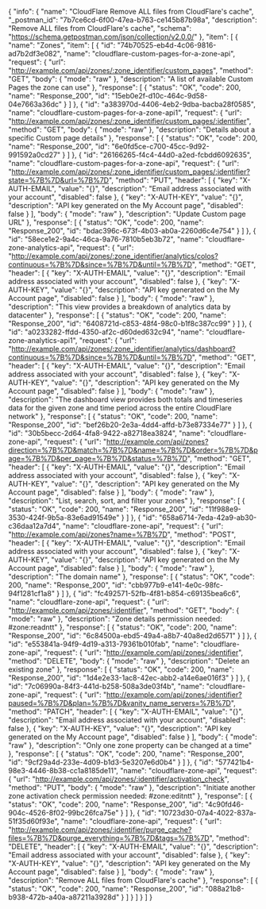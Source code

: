 {
  "info": {
    "name": "CloudFlare Remove ALL files from CloudFlare&#39;s cache",
    "_postman_id": "7b7ce6cd-6f00-47ea-b763-ce145b87b98a",
    "description": "Remove ALL files from CloudFlare&#39;s cache",
    "schema": "https://schema.getpostman.com/json/collection/v2.0.0/"
  },
  "item": [
    {
      "name": "Zones",
      "item": [
        {
          "id": "74b70525-eb4d-4c06-9816-ad7b2df3e082",
          "name": "cloudflare-custom-pages-for-a-zone-api",
          "request": {
            "url": "http://example.com/api/zones/:zone_identifier/custom_pages",
            "method": "GET",
            "body": {
              "mode": "raw"
            },
            "description": "A list of available Custom Pages the zone can use"
          },
          "response": [
            {
              "status": "OK",
              "code": 200,
              "name": "Response_200",
              "id": "15eb0e2f-d10c-464c-9d58-04e7663a36dc"
            }
          ]
        },
        {
          "id": "a383970d-4406-4eb2-9dba-bacba28f0585",
          "name": "cloudflare-custom-pages-for-a-zone-api1",
          "request": {
            "url": "http://example.com/api/zones/:zone_identifier/custom_pages/:identifier",
            "method": "GET",
            "body": {
              "mode": "raw"
            },
            "description": "Details about a specific Custom page details"
          },
          "response": [
            {
              "status": "OK",
              "code": 200,
              "name": "Response_200",
              "id": "6e0fd5ce-c700-45cc-9d92-991592a0cd27"
            }
          ]
        },
        {
          "id": "26166265-f4c4-44d0-a2ed-fcbdd6092635",
          "name": "cloudflare-custom-pages-for-a-zone-api",
          "request": {
            "url": "http://example.com/api/zones/:zone_identifier/custom_pages/:identifier?state=%7B%7D&url=%7B%7D",
            "method": "PUT",
            "header": [
              {
                "key": "X-AUTH-EMAIL",
                "value": "{}",
                "description": "Email address associated with your account",
                "disabled": false
              },
              {
                "key": "X-AUTH-KEY",
                "value": "{}",
                "description": "API key generated on the My Account page",
                "disabled": false
              }
            ],
            "body": {
              "mode": "raw"
            },
            "description": "Update Custom page URL"
          },
          "response": [
            {
              "status": "OK",
              "code": 200,
              "name": "Response_200",
              "id": "bdac396c-673f-4b03-ab0a-2260d6c4e754"
            }
          ]
        },
        {
          "id": "58ece1e2-9a4c-46ca-9a76-7810b5eb3b72",
          "name": "cloudflare-zone-analytics-api",
          "request": {
            "url": "http://example.com/api/zones/:zone_identifier/analytics/colos?continuous=%7B%7D&since=%7B%7D&until=%7B%7D",
            "method": "GET",
            "header": [
              {
                "key": "X-AUTH-EMAIL",
                "value": "{}",
                "description": "Email address associated with your account",
                "disabled": false
              },
              {
                "key": "X-AUTH-KEY",
                "value": "{}",
                "description": "API key generated on the My Account page",
                "disabled": false
              }
            ],
            "body": {
              "mode": "raw"
            },
            "description": "This view provides a breakdown of analytics data by datacenter"
          },
          "response": [
            {
              "status": "OK",
              "code": 200,
              "name": "Response_200",
              "id": "6408721d-c853-48f4-98c0-b1f8c387cc99"
            }
          ]
        },
        {
          "id": "a0233282-ffdd-4350-af2c-d60ded632c94",
          "name": "cloudflare-zone-analytics-api1",
          "request": {
            "url": "http://example.com/api/zones/:zone_identifier/analytics/dashboard?continuous=%7B%7D&since=%7B%7D&until=%7B%7D",
            "method": "GET",
            "header": [
              {
                "key": "X-AUTH-EMAIL",
                "value": "{}",
                "description": "Email address associated with your account",
                "disabled": false
              },
              {
                "key": "X-AUTH-KEY",
                "value": "{}",
                "description": "API key generated on the My Account page",
                "disabled": false
              }
            ],
            "body": {
              "mode": "raw"
            },
            "description": "The dashboard view provides both totals and timeseries data for the given zone and time period across the entire CloudFlare network"
          },
          "response": [
            {
              "status": "OK",
              "code": 200,
              "name": "Response_200",
              "id": "bef26b20-2e3a-4dd4-affd-b73e87334e77"
            }
          ]
        },
        {
          "id": "30b5becc-2d64-4fa8-9422-a82718ea3824",
          "name": "cloudflare-zone-api",
          "request": {
            "url": "http://example.com/api/zones?direction=%7B%7D&match=%7B%7D&name=%7B%7D&order=%7B%7D&page=%7B%7D&per_page=%7B%7D&status=%7B%7D",
            "method": "GET",
            "header": [
              {
                "key": "X-AUTH-EMAIL",
                "value": "{}",
                "description": "Email address associated with your account",
                "disabled": false
              },
              {
                "key": "X-AUTH-KEY",
                "value": "{}",
                "description": "API key generated on the My Account page",
                "disabled": false
              }
            ],
            "body": {
              "mode": "raw"
            },
            "description": "List, search, sort, and filter your zones"
          },
          "response": [
            {
              "status": "OK",
              "code": 200,
              "name": "Response_200",
              "id": "11f988e9-3530-424f-9b5a-83e6ad91549e"
            }
          ]
        },
        {
          "id": "658a6714-7eda-42a9-ab30-c36daa12a7d4",
          "name": "cloudflare-zone-api",
          "request": {
            "url": "http://example.com/api/zones?name=%7B%7D",
            "method": "POST",
            "header": [
              {
                "key": "X-AUTH-EMAIL",
                "value": "{}",
                "description": "Email address associated with your account",
                "disabled": false
              },
              {
                "key": "X-AUTH-KEY",
                "value": "{}",
                "description": "API key generated on the My Account page",
                "disabled": false
              }
            ],
            "body": {
              "mode": "raw"
            },
            "description": "The domain name"
          },
          "response": [
            {
              "status": "OK",
              "code": 200,
              "name": "Response_200",
              "id": "cbb977b9-e141-4e0c-98fc-94f1281cf1a8"
            }
          ]
        },
        {
          "id": "fc492571-52fb-4f81-b854-c69135bea6c6",
          "name": "cloudflare-zone-api",
          "request": {
            "url": "http://example.com/api/zones/:identifier",
            "method": "GET",
            "body": {
              "mode": "raw"
            },
            "description": "Zone details permission needed: #zone:readntt"
          },
          "response": [
            {
              "status": "OK",
              "code": 200,
              "name": "Response_200",
              "id": "6c84500a-ebd5-49a4-a8b7-40a8ed2d6571"
            }
          ]
        },
        {
          "id": "e553841a-94f9-4d19-a313-79361b010fab",
          "name": "cloudflare-zone-api",
          "request": {
            "url": "http://example.com/api/zones/:identifier",
            "method": "DELETE",
            "body": {
              "mode": "raw"
            },
            "description": "Delete an existing zone"
          },
          "response": [
            {
              "status": "OK",
              "code": 200,
              "name": "Response_200",
              "id": "1d4e2e33-1ac8-42ec-abb2-a14e6ae016f3"
            }
          ]
        },
        {
          "id": "7c06990a-84f3-441d-b258-508a3de03f4b",
          "name": "cloudflare-zone-api",
          "request": {
            "url": "http://example.com/api/zones/:identifier?paused=%7B%7D&plan=%7B%7D&vanity_name_servers=%7B%7D",
            "method": "PATCH",
            "header": [
              {
                "key": "X-AUTH-EMAIL",
                "value": "{}",
                "description": "Email address associated with your account",
                "disabled": false
              },
              {
                "key": "X-AUTH-KEY",
                "value": "{}",
                "description": "API key generated on the My Account page",
                "disabled": false
              }
            ],
            "body": {
              "mode": "raw"
            },
            "description": "Only one zone property can be changed at a time"
          },
          "response": [
            {
              "status": "OK",
              "code": 200,
              "name": "Response_200",
              "id": "9cf29a4d-233e-4d09-b1d3-5e3207e6d0b4"
            }
          ]
        },
        {
          "id": "577421b4-98e3-4446-8b38-cc1a8185de11",
          "name": "cloudflare-zone-api",
          "request": {
            "url": "http://example.com/api/zones/:identifier/activation_check",
            "method": "PUT",
            "body": {
              "mode": "raw"
            },
            "description": "Initiate another zone activation check permission needed: #zone:editntt"
          },
          "response": [
            {
              "status": "OK",
              "code": 200,
              "name": "Response_200",
              "id": "4c90fd46-904c-4526-8f02-99bc26fca75e"
            }
          ]
        },
        {
          "id": "10723d30-07a4-4022-837a-51f35d60f93e",
          "name": "cloudflare-zone-api",
          "request": {
            "url": "http://example.com/api/zones/:identifier/purge_cache?files=%7B%7D&purge_everything=%7B%7D&tags=%7B%7D",
            "method": "DELETE",
            "header": [
              {
                "key": "X-AUTH-EMAIL",
                "value": "{}",
                "description": "Email address associated with your account",
                "disabled": false
              },
              {
                "key": "X-AUTH-KEY",
                "value": "{}",
                "description": "API key generated on the My Account page",
                "disabled": false
              }
            ],
            "body": {
              "mode": "raw"
            },
            "description": "Remove ALL files from CloudFlare&#39;s cache"
          },
          "response": [
            {
              "status": "OK",
              "code": 200,
              "name": "Response_200",
              "id": "088a21b8-b938-472b-a40a-a87211a3928d"
            }
          ]
        }
      ]
    }
  ]
}